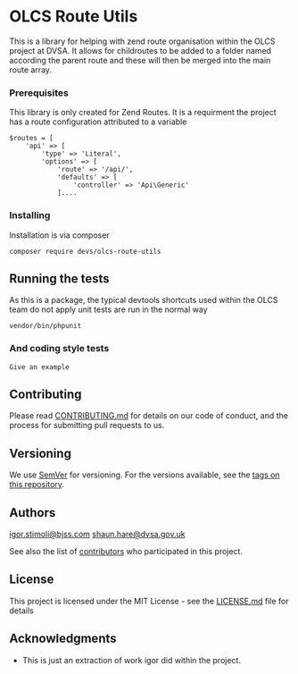 # OLCS Route Utils 

This is a library for helping with zend route organisation within the OLCS project at DVSA. 
It allows for childroutes to be added to a folder named according the parent route and these will then be merged 
into the main route array.

### Prerequisites

This library is only created for Zend Routes. It is a requirment the project has a route configuration attributed to a 
variable

```
$routes = [
    'api' => [
        'type' => 'Literal',
        'options' => [
            'route' => '/api/',
            'defaults' => [
                'controller' => 'Api\Generic'
            ]....
```

### Installing

Installation is via composer 
```
composer require devs/olcs-route-utils
```



## Running the tests

As this is a package, the typical devtools shortcuts used within the OLCS team do not apply unit tests are run in the normal way 
```
vendor/bin/phpunit
```

### And coding style tests



```
Give an example
```


## Contributing

Please read [CONTRIBUTING.md](https://gist.github.com/PurpleBooth/b24679402957c63ec426) for details on our code of conduct, and the process for submitting pull requests to us.

## Versioning

We use [SemVer](http://semver.org/) for versioning. For the versions available, see the [tags on this repository](https://github.com/dvsa/olcs-route-utils/tags). 

## Authors
igor.stimoli@bjss.com
shaun.hare@dvsa.gov.uk

See also the list of [contributors](https://github.com/dvsa/olcs-route-utils/contributors) who participated in this project.

## License

This project is licensed under the MIT License - see the [LICENSE.md](LICENSE.md) file for details

## Acknowledgments

* This is just an extraction of work igor did within the project.

